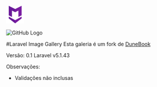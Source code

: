 ![alt text](https://github.com/adam-p/markdown-here/raw/master/src/common/images/icon48.png "Logo Title Text 1")


![GitHub Logo](https://3.bp.blogspot.com/-cZ5pOYfMvGk/VspMuXf40MI/AAAAAAAAC2o/fGMcCZazKfQ/s1600/inspectocat.jpg)


#Laravel Image Gallery
Esta galeria é um fork de [DuneBook](https://www.dunebook.com/tutorial-creating-a-photo-gallery-system-with-laravel)


Versão: 0.1
Laravel v5.1.43

Observações:
- Validações não inclusas 



